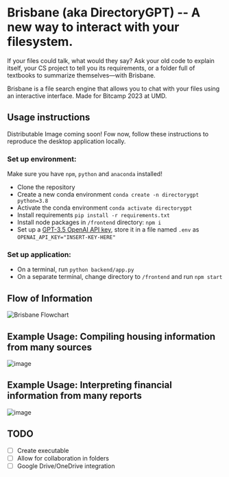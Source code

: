 # Brisbane (aka DirectoryGPT) -- A new way to interact with your filesystem.

If your files could talk, what would they say? Ask your old code to explain itself, your CS project to tell you its requirements, or a folder full of textbooks to summarize themselves—with Brisbane.

Brisbane is a file search engine that allows you to chat with your files using an interactive interface. Made for Bitcamp 2023 at UMD.

## Usage instructions
Distributable Image coming soon! Fow now, follow these instructions to reproduce the desktop application locally.

### Set up environment:
Make sure you have ```npm```, ```python``` and ```anaconda``` installed!
- Clone the repository
- Create a new conda environment ```conda create -n directorygpt python=3.8```
- Activate the conda environment ```conda activate directorygpt```
- Install requirements ```pip install -r requirements.txt```
- Install node packages in `/frontend` directory: ```npm i```
- Set up a [GPT-3.5 OpenAI API key](https://platform.openai.com/docs/models/gpt-3-5), store it in a file named ```.env``` as ```OPENAI_API_KEY="INSERT-KEY-HERE"```

### Set up application:
- On a terminal, run ```python backend/app.py```
- On a separate terminal, change directory to `/frontend` and run ```npm start```

## Flow of Information
![Brisbane Flowchart](https://user-images.githubusercontent.com/47124521/230788615-d9ad7a55-f50c-46aa-ba26-129d0cd8d54b.png)

## Example Usage: Compiling housing information from many sources
![image](https://user-images.githubusercontent.com/47124521/230754542-6fa43c86-0072-48fe-bad6-ecf3d3d7555c.png)

## Example Usage: Interpreting financial information from many reports
![image](https://user-images.githubusercontent.com/47124521/230754741-f2b969a4-ea27-4ecf-9591-62704ce5a6e4.png)

## TODO
- [ ] Create executable 
- [ ] Allow for collaboration in folders 
- [ ] Google Drive/OneDrive integration
